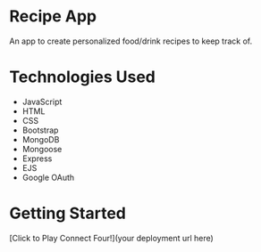 # Recipe App
An app to create personalized food/drink recipes to keep track of.


# Technologies Used

- JavaScript
- HTML
- CSS
- Bootstrap
- MongoDB
- Mongoose
- Express
- EJS
- Google OAuth

# Getting Started

[Click to Play Connect Four!](your deployment url here)

